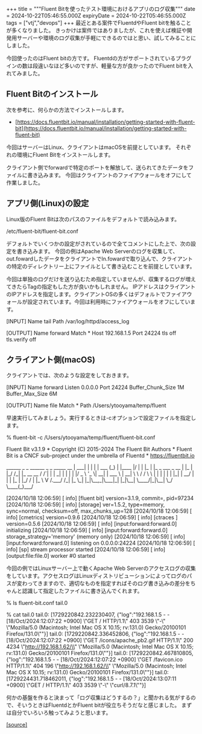 +++
title = """Fluent Bitを使ったテスト環境におけるアプリのログ収集"""
date = 2024-10-22T05:46:55.000Z
expiryDate = 2024-10-22T05:46:55.000Z
tags = ["vtj","devops"]
+++
最近とある案件でFluentdやFluent bitを触ることが多くなりました。 きっかけは案件ではありましたが、これを使えば検証や開発用サーバーや環境のログ収集が手軽にできるのではと思い、試してみることにしました。

今回使ったのはFluent bitの方です。 Fluentdの方がサポートされているプラグインの数は段違いなほど多いのですが、軽量な方が良かったのでFluent bitを入れてみました。

Fluent Bitのインストール
-----------------

次を参考に、何らかの方法でインストールします。

*   [https://docs.fluentbit.io/manual/installation/getting-started-with-fluent-bit](https://docs.fluentbit.io/manual/installation/getting-started-with-fluent-bit)

今回はサーバーはLinux、クライアントはmacOSを前提としています。 それぞれの環境にFluent Bitをインストールします。

クライアント側でforwardで特定のポートを解放して、送られてきたデータをファイルに書き込みます。 今回はクライアントのファイアウォールをオフにして作業しました。

アプリ側(Linux)の設定
--------------

Linux版のFluent Bitは次のパスのファイルをデフォルトで読み込みます。

/etc/fluent-bit/fluent-bit.conf

デフォルトでいくつかの設定がされているので全てコメントにした上で、次の設定を書き込みます。 今回の例はApache Web Serverのログを収集して、out.fowardしたデータをクライアントでIn.fowardで取り込んで、クライアントの特定のディレクトリー上にファイルとして書き込むことを前提としています。

今回は単独のログだけを送り込むため指定していませんが、収集するログが増えてきたらTagの指定もした方が良いかもしれません。 IPアドレスはクライアントのIPアドレスを指定します。クライアントOSの多くはデフォルトでファイアウォールが設定されています。今回は利用時にファイアウォールをオフにしています。

\[INPUT\]
    Name        tail
    Path        /var/log/httpd/access\_log

\[OUTPUT\]
    Name          forward
    Match         \*
    Host          192.168.1.5
    Port          24224
    tls           off
    tls.verify    off

クライアント側(macOS)
--------------

クライアントでは、次のような設定をしておきます。

\[INPUT\]
    Name              forward
    Listen            0.0.0.0
    Port              24224
    Buffer\_Chunk\_Size 1M
    Buffer\_Max\_Size   6M

\[OUTPUT\]
    Name file
    Match \*
    Path /Users/ytooyama/temp/fluent

早速実行してみましょう。実行するときは-cオプションで設定ファイルを指定します。

% fluent-bit -c /Users/ytooyama/temp/fluent/fluent-bit.conf

Fluent Bit v3.1.9
\* Copyright (C) 2015-2024 The Fluent Bit Authors
\* Fluent Bit is a CNCF sub-project under the umbrella of Fluentd
\* https://fluentbit.io

\_\_\_\_\_\_ \_                  \_    \_\_\_\_\_\_ \_ \_           \_\_\_\_\_  \_\_
|  \_\_\_| |                | |   | \_\_\_ (\_) |         |\_\_\_\_ |/  |
| |\_  | |\_   \_  \_\_\_ \_ \_\_ | |\_  | |\_/ /\_| |\_  \_\_   \_\_   / /\`| |
|  \_| | | | | |/ \_ \\ '\_ \\| \_\_| | \_\_\_ \\ | \_\_| \\ \\ / /   \\ \\ | |
| |   | | |\_| |  \_\_/ | | | |\_  | |\_/ / | |\_   \\ V /.\_\_\_/ /\_| |\_
\\\_|   |\_|\\\_\_,\_|\\\_\_\_|\_| |\_|\\\_\_| \\\_\_\_\_/|\_|\\\_\_|   \\\_/ \\\_\_\_\_(\_)\_\_\_/

\[2024/10/18 12:06:59\] \[ info\] \[fluent bit\] version=3.1.9, commit=, pid=97234
\[2024/10/18 12:06:59\] \[ info\] \[storage\] ver=1.5.2, type=memory, sync=normal, checksum=off, max\_chunks\_up=128
\[2024/10/18 12:06:59\] \[ info\] \[cmetrics\] version=0.9.6
\[2024/10/18 12:06:59\] \[ info\] \[ctraces \] version=0.5.6
\[2024/10/18 12:06:59\] \[ info\] \[input:forward:forward.0\] initializing
\[2024/10/18 12:06:59\] \[ info\] \[input:forward:forward.0\] storage\_strategy='memory' (memory only)
\[2024/10/18 12:06:59\] \[ info\] \[input:forward:forward.0\] listening on 0.0.0.0:24224
\[2024/10/18 12:06:59\] \[ info\] \[sp\] stream processor started
\[2024/10/18 12:06:59\] \[ info\] \[output:file:file.0\] worker #0 started

今回の例ではLinuxサーバー上で動くApache Web Serverのアクセスログの収集をしています。アクセスログはLinuxディストリビューションによってログのパスが変わってきますので、適切なものを指定すればそのログ書き込みの差分をちゃんと認識して指定したファイルに書き込んでくれます。

% ls
fluent-bit.conf  tail.0

% cat tail.0
tail.0: \[1729220842.232230407, {"log":"192.168.1.5 - - \[18/Oct/2024:12:07:22 +0900\] \\"GET / HTTP/1.1\\" 403 3539 \\"-\\" \\"Mozilla/5.0 (Macintosh; Intel Mac OS X 10.15; rv:131.0) Gecko/20100101 Firefox/131.0\\""}\]
tail.0: \[1729220842.336452806, {"log":"192.168.1.5 - - \[18/Oct/2024:12:07:22 +0900\] \\"GET /icons/apache\_pb2.gif HTTP/1.1\\" 200 4234 \\"http://192.168.1.62/\\" \\"Mozilla/5.0 (Macintosh; Intel Mac OS X 10.15; rv:131.0) Gecko/20100101 Firefox/131.0\\""}\]
tail.0: \[1729220842.467810805, {"log":"192.168.1.5 - - \[18/Oct/2024:12:07:22 +0900\] \\"GET /favicon.ico HTTP/1.1\\" 404 196 \\"http://192.168.1.62/\\" \\"Mozilla/5.0 (Macintosh; Intel Mac OS X 10.15; rv:131.0) Gecko/20100101 Firefox/131.0\\""}\]
tail.0: \[1729224431.718462011, {"log":"192.168.1.5 - - \[18/Oct/2024:13:07:11 +0900\] \\"GET / HTTP/1.1\\" 403 3539 \\"-\\" \\"curl/8.7.1\\""}\]

何かの基盤を作ると決まって「ログ収集はどうするの？」と聞かれる気がするので、そいうときはFluentdとかFluent bitが役立ちそうだなと感じました。 まずは自分でいろいろ触ってみようと思います。

[[source]](https://devops-blog.virtualtech.jp/entry/20241022/1729576015)
